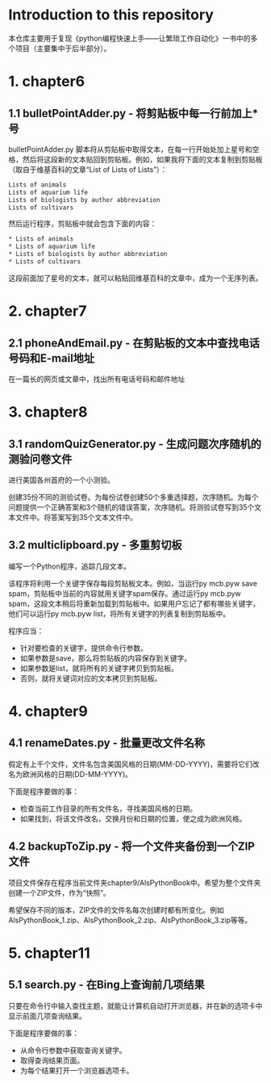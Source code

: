 # Introduction to this repository

本仓库主要用于复现《python编程快速上手——让繁琐工作自动化》一书中的多个项目（主要集中于后半部分）。

# 1. chapter6

## 1.1 bulletPointAdder.py - 将剪贴板中每一行前加上*号

bulletPointAdder.py 脚本将从剪贴板中取得文本，在每一行开始处加上星号和空格，然后将这段新的文本贴回到剪贴板。例如，如果我将下面的文本复制到剪贴板（取自于维基百科的文章“List of Lists of Lists”）：
```txt
Lists of animals
Lists of aquarium life
Lists of biologists by author abbreviation
Lists of cultivars
```
然后运行程序，剪贴板中就会包含下面的内容：
```txt
* Lists of animals
* Lists of aquarium life
* Lists of biologists by author abbreviation
* Lists of cultivars
```
这段前面加了星号的文本，就可以粘贴回维基百科的文章中，成为一个无序列表。

# 2. chapter7

## 2.1 phoneAndEmail.py - 在剪贴板的文本中查找电话号码和E-mail地址

在一篇长的网页或文章中，找出所有电话号码和邮件地址

# 3. chapter8

## 3.1 randomQuizGenerator.py - 生成问题次序随机的测验问卷文件

进行美国各州首府的一个小测验。

创建35份不同的测验试卷。为每份试卷创建50个多重选择题，次序随机。为每个问题提供一个正确答案和3个随机的错误答案，次序随机。将测验试卷写到35个文本文件中。将答案写到35个文本文件中。

## 3.2 multiclipboard.py - 多重剪切板

编写一个Python程序，追踪几段文本。

该程序将利用一个关键字保存每段剪贴板文本。例如，当运行py mcb.pyw save spam，剪贴板中当前的内容就用关键字spam保存。通过运行py mcb.pyw spam，这段文本稍后将重新加载到剪贴板中。如果用户忘记了都有哪些关键字，他们可以运行py mcb.pyw list，将所有关键字的列表复制到剪贴板中。

程序应当：
- 针对要检查的关键字，提供命令行参数。
- 如果参数是save，那么将剪贴板的内容保存到关键字。
- 如果参数是list，就将所有的关键字拷贝到剪贴板。
- 否则，就将关键词对应的文本拷贝到剪贴板。

# 4. chapter9

## 4.1 renameDates.py - 批量更改文件名称

假定有上千个文件，文件名包含美国风格的日期(MM-DD-YYYY)，需要将它们改名为欧洲风格的日期(DD-MM-YYYY)。

下面是程序要做的事：
- 检查当前工作目录的所有文件名，寻找美国风格的日期。
- 如果找到，将该文件改名，交换月份和日期的位置，使之成为欧洲风格。

## 4.2 backupToZip.py - 将一个文件夹备份到一个ZIP文件

项目文件保存在程序当前文件夹chapter9/AlsPythonBook中。希望为整个文件夹创建一个ZIP文件，作为“快照”。

希望保存不同的版本，ZIP文件的文件名每次创建时都有所变化。例如AlsPythonBook_1.zip、AlsPythonBook_2.zip、AlsPythonBook_3.zip等等。

# 5. chapter11

## 5.1 search.py - 在Bing上查询前几项结果

只要在命令行中输入查找主题，就能让计算机自动打开浏览器，并在新的选项卡中显示前面几项查询结果。

下面是程序要做的事：
- 从命令行参数中获取查询关键字。
- 取得查询结果页面。
- 为每个结果打开一个浏览器选项卡。